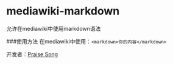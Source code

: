 mediawiki-markdown
==================

允许在mediawiki中使用markdown语法

###使用方法
在mediawiki中使用：`<markdown>你的内容</markdown>`

开发者：[Praise Song](http://labs.cross.hk)
